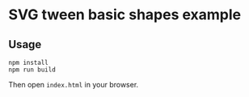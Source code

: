 # SVG tween basic shapes example

## Usage

```
npm install
npm run build
```

Then open `index.html` in your browser.
